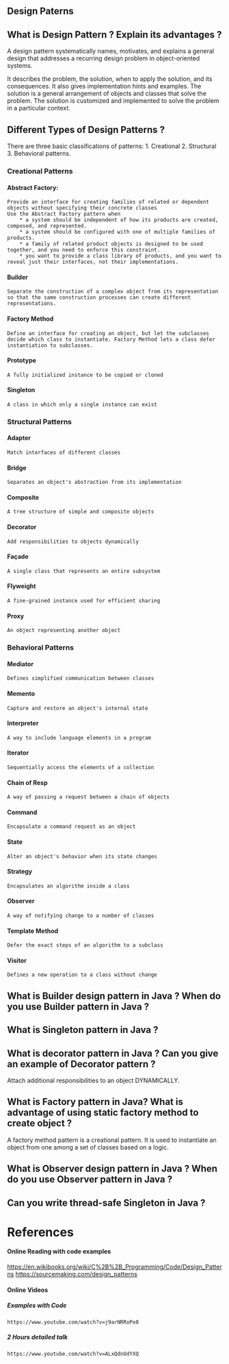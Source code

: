 ## Design Paterns

## What is Design Pattern ? Explain its advantages ?

A design pattern systematically names, motivates, and explains a general design that addresses a recurring design problem in object-oriented systems. 

It describes the problem, the solution, when to apply the solution, and its consequences. It also gives implementation hints and examples. The solution is a general arrangement of objects and classes that solve the problem. The solution is customized and implemented to solve the problem in a particular context. 

## Different Types of Design Patterns ?

There are three basic classifications of patterns: 
	1. Creational 
	2. Structural
	3. Behavioral patterns.

### Creational Patterns

#### Abstract Factory: 
	Provide an interface for creating families of related or dependent objects without specifying their concrete classes
	Use the Abstract Factory pattern when
		* a system should be independent of how its products are created, composed, and represented.
		* a system should be configured with one of multiple families of products.
		* a family of related product objects is designed to be used together, and you need to enforce this constraint.
		* you want to provide a class library of products, and you want to reveal just their interfaces, not their implementations.

#### Builder
	Separate the construction of a complex object from its representation so that the same construction processes can create different representations.

#### Factory Method
	Define an interface for creating an object, but let the subclasses decide which class to instantiate. Factory Method lets a class defer instantiation to subclasses.
	
#### Prototype
	A fully initialized instance to be copied or cloned 

#### Singleton
	A class in which only a single instance can exist 

### Structural Patterns

#### Adapter
	Match interfaces of different classes

#### Bridge
	Separates an object's abstraction from its implementation

#### Composite
	A tree structure of simple and composite objects

#### Decorator
	Add responsibilities to objects dynamically

#### Façade
	A single class that represents an entire subsystem

#### Flyweight
	A fine-grained instance used for efficient sharing

#### Proxy
	An object representing another object

### Behavioral Patterns

#### Mediator
	Defines simplified communication between classes

#### Memento
	Capture and restore an object's internal state 

#### Interpreter
	A way to include language elements in a program

#### Iterator
	Sequentially access the elements of a collection

#### Chain of Resp
	A way of passing a request between a chain of objects

#### Command
	Encapsulate a command request as an object

#### State
	Alter an object's behavior when its state changes

#### Strategy
	Encapsulates an algorithm inside a class

#### Observer
	A way of notifying change to a number of classes

#### Template Method
	Defer the exact steps of an algorithm to a subclass

#### Visitor
	Defines a new operation to a class without change

##  What is Builder design pattern in Java ? When do you use Builder pattern in Java ?

##  What is Singleton pattern in Java ?

##  What is decorator pattern in Java ? Can you give an example of Decorator pattern ?

Attach additional responsibilities to an object DYNAMICALLY.

##  What is Factory pattern in Java? What is advantage of using static factory method to create object ?

A factory method pattern is a creational pattern. It is used to instantiate an object from one among a set of classes based on a logic.

##  What is Observer design pattern in Java ? When do you use Observer pattern in Java ?

##  Can you write thread-safe Singleton in Java ?


# References

#### Online Reading with code examples

  https://en.wikibooks.org/wiki/C%2B%2B_Programming/Code/Design_Patterns
  https://sourcemaking.com/design_patterns

#### Online Videos

##### Examples with Code

	https://www.youtube.com/watch?v=j9arNRRoPe8

##### 2 Hours detailed talk
	
	https://www.youtube.com/watch?v=ALxQdnOdYXQ
